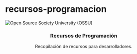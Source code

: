 # recursos-programacion
![Open Source Society University (OSSU)](https://imgur.com/5fhhRTw)

<h3 align="center">Recursos de Programación</h3>
<p align="center">
  Recopilación de recursos para desarrolladores.
</p>
